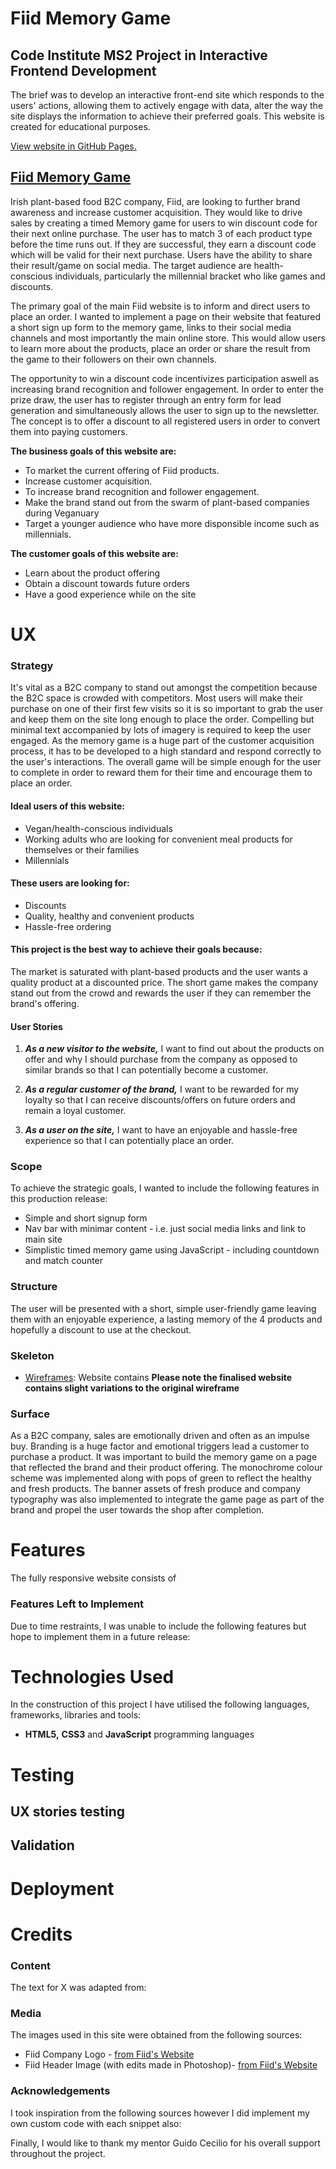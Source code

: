 # Fiid Memory Game

## Code Institute MS2 Project in Interactive Frontend Development 
The brief was to develop an interactive front-end site which responds to the users' actions, allowing them to actively engage with data, alter the way the site displays the information to achieve their preferred goals. This website is created for educational purposes.

[View website in GitHub Pages.](https://natashaclerkin.github.io/XXXXXXXX/) 

## [Fiid Memory Game](https://natashaclerkin.github.io/XXXXXXXX/) 

Irish plant-based food B2C company, Fiid, are looking to further brand awareness and increase customer acquisition. They would like to drive sales by creating a timed Memory game for users to win discount code for their next online purchase. The user has to match 3 of each product type before the time runs out. If they are successful, they earn a discount code which will be valid for their next purchase. Users have the ability to share their result/game on social media. The target audience are health-conscious individuals, particularly the millennial bracket who like games and discounts. 

The primary goal of the main Fiid website is to inform and direct users to place an order. I wanted to implement a page on their website that featured a short sign up form to the memory game, links to their social media channels and most importantly the main online store. This would allow users to learn more about the products, place an order or share the result from the game to their followers on their own channels.

The opportunity to win a discount code incentivizes participation aswell as increasing brand recognition and follower engagement. In order to enter the prize draw, the user has to register through an entry form for lead generation and simultaneously allows the user to sign up to the newsletter. The concept is to offer a discount to all registered users in order to convert them into paying customers.


**The business goals of this website are:**

- To market the current offering of Fiid products.
- Increase customer acquisition.
- To increase brand recognition and follower engagement. 
- Make the brand stand out from the swarm of plant-based companies during Veganuary 
- Target a younger audience who have more disponsible income such as millennials.

**The customer goals of this website are:**

- Learn about the product offering
- Obtain a discount towards future orders
- Have a good experience while on the site


# UX

### Strategy
It's vital as a B2C company to stand out amongst the competition because the B2C space is crowded with competitors. Most users will make their purchase on one of their first few visits so it is so important to grab the user and keep them on the site long enough to place the order. Compelling but minimal text accompanied by lots of imagery is required to keep the user engaged. 
As the memory game is a huge part of the customer acquisition process, it has to be developed to a high standard and respond correctly to the user's interactions. The overall game will be simple enough for the user to complete in order to reward them for their time and encourage them to place an order.  

#### Ideal users of this website:
- Vegan/health-conscious individuals
- Working adults who are looking for convenient meal products for themselves or their families 
- Millennials

#### These users are looking for:
- Discounts
- Quality, healthy and convenient products
- Hassle-free ordering

#### This project is the best way to achieve their goals because:
The market is saturated with plant-based products and the user wants a quality product at a discounted price. The short game makes the company stand out from the crowd and rewards the user if they can remember the brand's offering.

#### User Stories
 
1. **_As a new visitor to the website,_** I want to find out about the products on offer and why I should purchase from the company as opposed to similar brands so that I can potentially become a customer. 

2. **_As a regular customer of the brand,_** I want to be rewarded for my loyalty so that I can receive discounts/offers on future orders and remain a loyal customer.  

3. **_As a user on the site,_** I want to have an enjoyable and hassle-free experience so that I can potentially place an order.

### Scope
To achieve the strategic goals, I wanted to include the following features in this production release:

- Simple and short signup form
- Nav bar with minimar content - i.e. just social media links and link to main site
- Simplistic timed memory game using JavaScript - including countdown and match counter

### Structure 
The user will be presented with a short, simple user-friendly game leaving them with an enjoyable experience, a lasting memory of the 4 products and hopefully a discount to use at the checkout.
 
### Skeleton
- [Wireframes](assets/wireframes/wireframes.pdf "Fiid Wireframes"): Website contains
**Please note the finalised website contains slight variations to the original wireframe**

### Surface 
As a B2C company, sales are emotionally driven and often as an impulse buy. Branding is a huge factor and emotional triggers lead a customer to purchase a product. It was important to build the memory game on a page that reflected the brand and their product offering. The monochrome colour scheme was implemented along with pops of green to reflect the healthy and fresh products.
The banner assets of fresh produce and company typography was also implemented to integrate the game page as part of the brand and propel the user towards the shop after completion.


# Features

The fully responsive website consists of 

### Features Left to Implement
Due to time restraints, I was unable to include the following features but hope to implement them in a future release:

# Technologies Used

In the construction of this project I have utilised the following languages, frameworks, libraries and tools:
- **HTML5,** **CSS3** and **JavaScript** programming languages


# Testing


## UX stories testing



## Validation



# Deployment



# Credits

### Content
The text for X was adapted from:
 
### Media
 The images used in this site were obtained from the following sources:

- Fiid Company Logo - [from Fiid's Website](https://cdn.shopify.com/s/files/1/0072/0165/2802/files/fiid-main-logo_410x.png?v=1531837903)
- Fiid Header Image (with edits made in Photoshop)- [from Fiid's Website](https://cdn.shopify.com/s/files/1/0072/0165/2802/files/Website_Banner_NEW_1900x.progressive.jpg?v=1610033437)


### Acknowledgements

I took inspiration from the following sources however I did implement my own custom code with each snippet also:
     
Finally, I would like to thank my mentor Guido Cecilio for his overall support throughout the project.